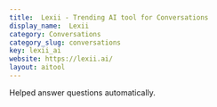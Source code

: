 ```yaml
---
title:  Lexii - Trending AI tool for Conversations
display_name:  Lexii
category: Conversations
category_slug: conversations
key: lexii_ai
website: https://lexii.ai/
layout: aitool
---
```


Helped answer questions automatically.
